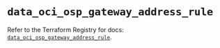 # `data_oci_osp_gateway_address_rule`

Refer to the Terraform Registry for docs: [`data_oci_osp_gateway_address_rule`](https://registry.terraform.io/providers/oracle/oci/6.18.0/docs/data-sources/osp_gateway_address_rule).
